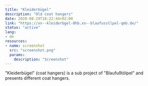 ```yaml
---
title: "Kleiderbügel"
description: "Old coat hangers"
date: 2020-08-29T18:22:44+02:00
link: "https://xn--kleiderbgel-0hb.xn--blaufusstlpel-qmb.de/"
status: "active"
lang:
- de
resources:
- name: screenshot
  src: "screenshot.png"
  params:
    description: "Screenshot"
---
```

"Kleiderbügel" (coat hangers) is a sub project of "Blaufußtölpel" and presents different coat hangers.
